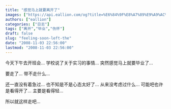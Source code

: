 ```yaml
---
title: "感觉马上就要离开了"
images: ["https://api.eallion.com/og?title=%E6%84%9F%E8%A7%89%E9%A9%AC%E4%B8%8A%E5%B0%B1%E8%A6%81%E7%A6%BB%E5%BC%80%E4%BA%86"]
authors: ["eallion"]
categories: ["日志"]
tags: ["离开","毕业","伤怀"]
draft: false
slug: "feeling-soon-left-the"
date: "2008-11-03 22:56:00"
lastmod: "2008-11-03 22:56:00"
---
```


今天下午去开班会...
学校说了关于实习的事情...
突然感觉马上就要毕业了...

要走了...
带不走什么...

还一直没有着急过...
也不知是不是心态太好了...
从来没考虑过什么...
可能吧也许是看得开了...
主要是看得轻...

所以就这样走吧...
